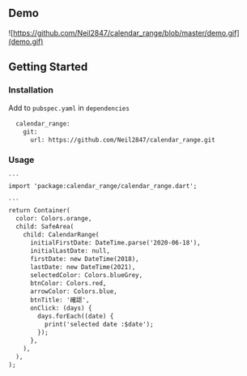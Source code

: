 ## Demo

![https://github.com/Neil2847/calendar_range/blob/master/demo.gif](demo.gif)

## Getting Started

### Installation

Add to `pubspec.yaml` in `dependencies` 

```
  calendar_range:
    git:
      url: https://github.com/Neil2847/calendar_range.git
```

### Usage
    ```
    import 'package:calendar_range/calendar_range.dart';

    ```
    return Container(
      color: Colors.orange,
      child: SafeArea(
        child: CalendarRange(
          initialFirstDate: DateTime.parse('2020-06-18'),
          initialLastDate: null,
          firstDate: new DateTime(2018),
          lastDate: new DateTime(2021),
          selectedColor: Colors.blueGrey,
          btnColor: Colors.red,
          arrowColor: Colors.blue,
          btnTitle: '確認',
          onClick: (days) {
            days.forEach((date) {
              print('selected date :$date');
            });
          },
        ),
      ),
    );
```
